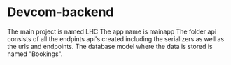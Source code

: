 # Devcom-backend
The main project is named LHC
The app name is mainapp
The folder api consists of all the endpints api's created including the serializers as well as the urls and endpoints.
The database model where the data is stored is named "Bookings".
